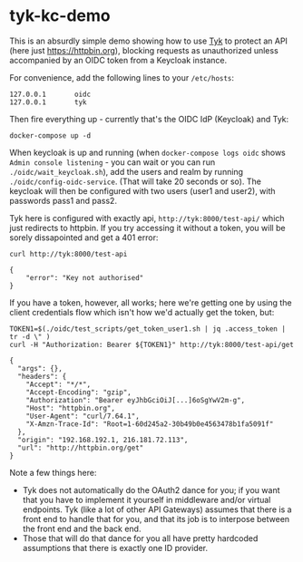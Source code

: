 # tyk-kc-demo

This is an absurdly simple demo showing how to use [Tyk](https://tyk.io) to protect an API (here just https://httpbin.org),
blocking requests as unauthorized unless accompanied by an OIDC token from a Keycloak instance.

For convenience, add the following lines to your `/etc/hosts`:

```
127.0.0.1       oidc
127.0.0.1       tyk
```

Then fire everything up - currently that's the OIDC IdP (Keycloak) and Tyk:

```
docker-compose up -d
```

When keycloak is up and running (when `docker-compose logs oidc` shows `Admin console listening` - you can wait or
you can run `./oidc/wait_keycloak.sh`), add the users and realm by running `./oidc/config-oidc-service`.  (That
will take 20 seconds or so).  The keycloak will then be configured with two users (user1 and user2), 
with passwords pass1 and pass2.

Tyk here is configured with exactly api, `http://tyk:8000/test-api/` which just redirects to httpbin.   If you try accessing
it without a token, you will be sorely dissapointed and get a 401 error:

```
curl http://tyk:8000/test-api

{
    "error": "Key not authorised"
}
```

If you have a token, however, all works; here we're getting one by using the client credentials flow which
isn't how we'd actually get the token, but:

```
TOKEN1=$(./oidc/test_scripts/get_token_user1.sh | jq .access_token | tr -d \" )
curl -H "Authorization: Bearer ${TOKEN1}" http://tyk:8000/test-api/get

{
  "args": {},
  "headers": {
    "Accept": "*/*",
    "Accept-Encoding": "gzip",
    "Authorization": "Bearer eyJhbGciOiJ[...]6oSgYwV2m-g",
    "Host": "httpbin.org",
    "User-Agent": "curl/7.64.1",
    "X-Amzn-Trace-Id": "Root=1-60d245a2-30b49b0e4563478b1fa5091f"
  },
  "origin": "192.168.192.1, 216.181.72.113",
  "url": "http://httpbin.org/get"
}
```

Note a few things here:

* Tyk does not automatically do the OAuth2 dance for you; if you want that you have to implement it yourself in middleware and/or virtual endpoints.  Tyk (like a lot of other API Gateways) assumes that there is a front end to handle that for you, and that its job is to interpose between the front end and the back end.
* Those that will do that dance for you all have pretty hardcoded assumptions that there is exactly one ID provider.
